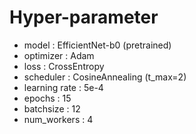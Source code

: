 # Hyper-parameter

- model : EfficientNet-b0 (pretrained)
- optimizer : Adam
- loss : CrossEntropy
- scheduler : CosineAnnealing (t_max=2)
- learning rate : 5e-4
- epochs : 15
- batchsize : 12
- num_workers : 4